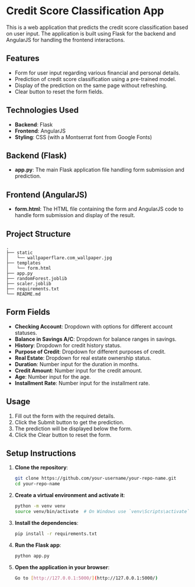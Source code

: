 # Credit Score Classification App

This is a web application that predicts the credit score classification based on user input. The application is built using Flask for the backend and AngularJS for handling the frontend interactions.

## Features

- Form for user input regarding various financial and personal details.
- Prediction of credit score classification using a pre-trained model.
- Display of the prediction on the same page without refreshing.
- Clear button to reset the form fields.

## Technologies Used

- **Backend**: Flask
- **Frontend**: AngularJS
- **Styling**: CSS (with a Montserrat font from Google Fonts)

## Backend (Flask)

- **app.py**: The main Flask application file handling form submission and prediction.

## Frontend (AngularJS)

- **form.html**: The HTML file containing the form and AngularJS code to handle form submission and display of the result.

## Project Structure

```plaintext
.
├── static
│   └── wallpaperflare.com_wallpaper.jpg
├── templates
│   └── form.html
├── app.py
├── randomForest.joblib
├── scaler.joblib
├── requirements.txt
└── README.md

```

## Form Fields

- **Checking Account**: Dropdown with options for different account statuses.
- **Balance in Savings A/C**: Dropdown for balance ranges in savings.
- **History**: Dropdown for credit history status.
- **Purpose of Credit**: Dropdown for different purposes of credit.
- **Real Estate**: Dropdown for real estate ownership status.
- **Duration**: Number input for the duration in months.
- **Credit Amount**: Number input for the credit amount.
- **Age**: Number input for the age.
- **Installment Rate**: Number input for the installment rate.

## Usage

1. Fill out the form with the required details.
2. Click the Submit button to get the prediction.
3. The prediction will be displayed below the form.
4. Click the Clear button to reset the form.

## Setup Instructions

1. **Clone the repository**:

    ```sh
    git clone https://github.com/your-username/your-repo-name.git
    cd your-repo-name
    ```

2. **Create a virtual environment and activate it**:

    ```sh
    python -m venv venv
    source venv/bin/activate  # On Windows use `venv\Scripts\activate`
    ```

3. **Install the dependencies**:

    ```sh
    pip install -r requirements.txt
    ```

4. **Run the Flask app**:

    ```sh
    python app.py
    ```

5. **Open the application in your browser**:
    ```sh
    Go to [http://127.0.0.1:5000/](http://127.0.0.1:5000/)
    ```